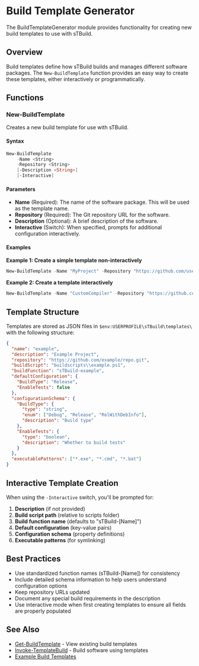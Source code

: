 # Build Template Generator

The BuildTemplateGenerator module provides functionality for creating new build templates to use with sTBuild.

## Overview

Build templates define how sTBuild builds and manages different software packages. The `New-BuildTemplate` function provides an easy way to create these templates, either interactively or programmatically.

## Functions

### New-BuildTemplate

Creates a new build template for use with sTBuild.

#### Syntax

```powershell
New-BuildTemplate 
    -Name <String> 
    -Repository <String> 
    [-Description <String>] 
    [-Interactive]
```

#### Parameters

- **Name** (Required): The name of the software package. This will be used as the template name.
- **Repository** (Required): The Git repository URL for the software.
- **Description** (Optional): A brief description of the software.
- **Interactive** (Switch): When specified, prompts for additional configuration interactively.

#### Examples

**Example 1: Create a simple template non-interactively**

```powershell
New-BuildTemplate -Name "MyProject" -Repository "https://github.com/user/myproject.git" -Description "My custom project"
```

**Example 2: Create a template interactively**

```powershell
New-BuildTemplate -Name "CustomCompiler" -Repository "https://github.com/user/compiler.git" -Interactive
```

## Template Structure

Templates are stored as JSON files in `$env:USERPROFILE\sTBuild\templates\` with the following structure:

```json
{
  "name": "example",
  "description": "Example Project",
  "repository": "https://github.com/example/repo.git",
  "buildScript": "buildscripts\\example.ps1",
  "buildFunction": "sTBuild-example",
  "defaultConfiguration": {
    "BuildType": "Release",
    "EnableTests": false
  },
  "configurationSchema": {
    "BuildType": {
      "type": "string",
      "enum": ["Debug", "Release", "RelWithDebInfo"],
      "description": "Build type"
    },
    "EnableTests": {
      "type": "boolean",
      "description": "Whether to build tests"
    }
  },
  "executablePatterns": ["*.exe", "*.cmd", "*.bat"]
}
```

## Interactive Template Creation

When using the `-Interactive` switch, you'll be prompted for:

1. **Description** (if not provided)
2. **Build script path** (relative to scripts folder)
3. **Build function name** (defaults to "sTBuild-[Name]")
4. **Default configuration** (key-value pairs)
5. **Configuration schema** (property definitions)
6. **Executable patterns** (for symlinking)

## Best Practices

- Use standardized function names (sTBuild-[Name]) for consistency
- Include detailed schema information to help users understand configuration options
- Keep repository URLs updated
- Document any special build requirements in the description
- Use interactive mode when first creating templates to ensure all fields are properly populated

## See Also

- [Get-BuildTemplate](./commands/Get-BuildTemplate.md) - View existing build templates
- [Invoke-TemplateBuild](./commands/Invoke-TemplateBuild.md) - Build software using templates
- [Example Build Templates](../examples/template-usage.ps1)
